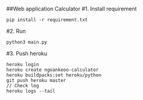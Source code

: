 ##Web application Calculator 
#1. Install requirement 
```
pip install -r requirement.txt
```
#2. Run 
```
python3 main.py
```

#3. Push heroku
```
heroku login
heroku create ngoankeoo-calculator
heroku buildpacks:set heroku/python
git push heroku master
// Check log
heroku logs --tail
```